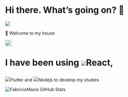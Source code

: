 # Hi there. What’s going on?  👋
<p><p/>
<p><p/>
<p><p/>
<p><p/>
<img src="https://img.shields.io/static/v1?label=I'm&message=Fabricio-Maxis&color=1E90FF&style=for-the-badge&logo=ghost"/>
<p><p/>
<p><p/>
<p><p/>
<p><p/>
<div align="left"> 🚀 Welcome to my house </div>
<p><p/>
<p><p/>
<p><p/>
<p><p/>
<a target="_blank" href="https://www.linkedin.com/in/fabriciomaxis0913/">
  <img align="left" alt="LinkdeIN" width="22px" src="https://cdn.jsdelivr.net/npm/simple-icons@v3/icons/linkedin.svg" /></a> 
  <br>
  
# <p>I have been using <img src="https://img.shields.io/static/v1?label=I'm&message=Fabricio-Maxis&color=1E90FF&style=for-the-badge&logo=react"/>React,
  <img src="https://img.shields.io/static/v1?label=I'm&message=Fabricio-Maxis&color=1E90FF&style=for-the-badge&logo=flutter"/>Flutter and 
  <img src="https://img.shields.io/static/v1?label=I'm&message=Fabricio-Maxis&color=1E90FF&style=for-the-badge&logo=nodejs"/>Nodejs to develop my studies<p/>
<p><p/>
<p><p/>
<p><p/>
<p><p/>

![FabricioMaxis GitHub Stats](https://github-readme-stats.vercel.app/api?username=fabricioMaxis&show_icons=true)




<!--
**fabricioMaxis/fabricioMaxis** is a ✨ _special_ ✨ repository because its `README.md` (this file) appears on your GitHub profile.

Here are some ideas to get you started:

- 🔭 I’m currently working on ...
- 🌱 I’m currently learning ...
- 👯 I’m looking to collaborate on ...
- 🤔 I’m looking for help with ...
- 💬 Ask me about ...
- 📫 How to reach me: ...
- 😄 Pronouns: ...
- ⚡ Fun fact: ...
-->
